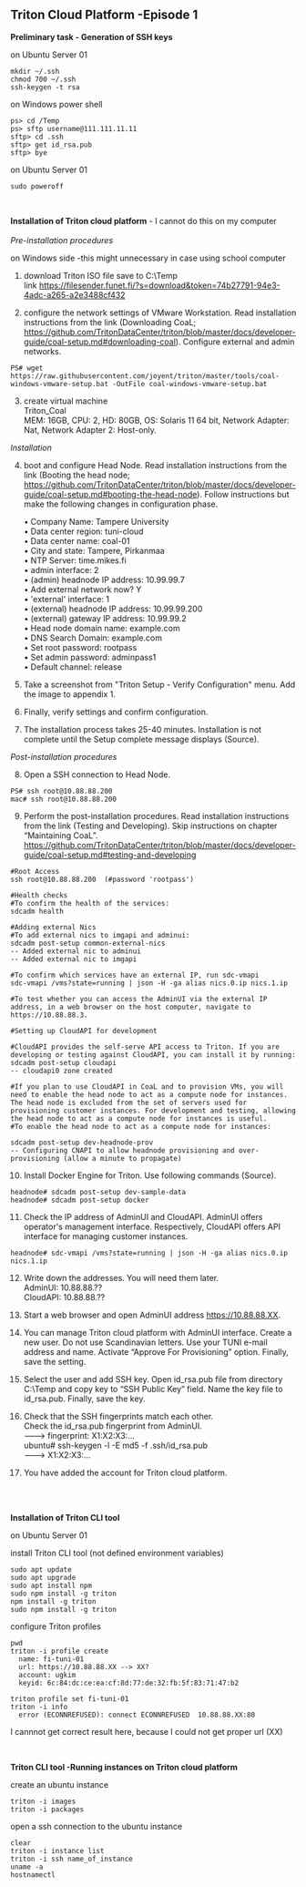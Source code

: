 ## Triton Cloud Platform -Episode 1


**Preliminary task - Generation of SSH keys**  

on Ubuntu Server 01 
```
mkdir ~/.ssh
chmod 700 ~/.ssh
ssh-keygen -t rsa
```

on Windows power shell 
```
ps> cd /Temp
ps> sftp username@111.111.11.11
sftp> cd .ssh
sftp> get id_rsa.pub
sftp> bye
```

on Ubuntu Server 01
```
sudo poweroff
```
<br>

**Installation of Triton cloud platform**  - I cannot do this on my computer  
<br>
*Pre-installation procedures*  

on Windows side -this might unnecessary in case using school computer    

1. download Triton ISO file save to C:\Temp  
link https://filesender.funet.fi/?s=download&token=74b27791-94e3-4adc-a265-a2e3488cf432


2. configure the network settings of VMware Workstation. Read installation instructions from the link (Downloading CoaL;  https://github.com/TritonDataCenter/triton/blob/master/docs/developer-guide/coal-setup.md#downloading-coal). Configure external and admin networks.

```
PS# wget https://raw.githubusercontent.com/joyent/triton/master/tools/coal-windows-vmware-setup.bat -OutFile coal-windows-vmware-setup.bat
```

3. create virtual machine  
Triton_Coal  
MEM: 16GB, CPU: 2, HD: 80GB, OS: Solaris 11 64 bit, Network Adapter: Nat, Network Adapter 2: Host-only.   

*Installation*

4. boot and configure Head Node. Read installation instructions from the link (Booting the head node;  https://github.com/TritonDataCenter/triton/blob/master/docs/developer-guide/coal-setup.md#booting-the-head-node). Follow instructions but make the following changes in configuration phase.

    • Company Name: Tampere University  
    • Data center region: tuni-cloud  
    • Data center name: coal-01  
    • City and state: Tampere, Pirkanmaa  
    • NTP Server: time.mikes.fi  
    • admin interface: 2  
    • (admin) headnode IP address: 10.99.99.7  
    • Add external network now? Y  
    • 'external' interface: 1  
    • (external) headnode IP address: 10.99.99.200  
    • (external) gateway IP address: 10.99.99.2  
    • Head node domain name: example.com  
    • DNS Search Domain: example.com  
    • Set root password: rootpass  
    • Set admin password: adminpass1  
    • Default channel: release  
    
5. Take a screenshot from "Triton Setup - Verify Configuration" menu. Add the image to appendix 1.

6. Finally, verify settings and confirm configuration.     
 
7. The installation process takes 25-40 minutes. Installation is not complete until the Setup complete message displays (Source).  


*Post-installation procedures*

8. Open a SSH connection to Head Node.  
```
PS# ssh root@10.88.88.200
mac# ssh root@10.88.88.200
```

9. Perform the post-installation procedures. Read installation instructions from the link (Testing and Developing). Skip instructions on chapter “Maintaining CoaL”.
https://github.com/TritonDataCenter/triton/blob/master/docs/developer-guide/coal-setup.md#testing-and-developing  

```
#Root Access
ssh root@10.88.88.200  (#password 'rootpass')

#Health checks
#To confirm the health of the services:
sdcadm health

#Adding external Nics
#To add external nics to imgapi and adminui:
sdcadm post-setup common-external-nics
-- Added external nic to adminui
-- Added external nic to imgapi

#To confirm which services have an external IP, run sdc-vmapi
sdc-vmapi /vms?state=running | json -H -ga alias nics.0.ip nics.1.ip

#To test whether you can access the AdminUI via the external IP address, in a web browser on the host computer, navigate to https://10.88.88.3.

#Setting up CloudAPI for development

#CloudAPI provides the self-serve API access to Triton. If you are developing or testing against CloudAPI, you can install it by running:
sdcadm post-setup cloudapi
-- cloudapi0 zone created

#If you plan to use CloudAPI in CoaL and to provision VMs, you will need to enable the head node to act as a compute node for instances. The head node is excluded from the set of servers used for provisioning customer instances. For development and testing, allowing the head node to act as a compute node for instances is useful.
#To enable the head node to act as a compute node for instances:

sdcadm post-setup dev-headnode-prov
-- Configuring CNAPI to allow headnode provisioning and over-provisioning (allow a minute to propagate)

```

10. Install Docker Engine for Triton. Use following commands (Source).      
```
headnode# sdcadm post-setup dev-sample-data
headnode# sdcadm post-setup docker
```

11. Check the IP address of AdminUI and CloudAPI. AdminUI offers operator's management interface. Respectively, CloudAPI offers API interface for managing customer instances.  
```
headnode# sdc-vmapi /vms?state=running | json -H -ga alias nics.0.ip nics.1.ip
```

12. Write down the addresses. You will need them later.   
    AdminUI: 10.88.88.??    
    CloudAPI: 10.88.88.??   

13. Start a web browser and open AdminUI address https://10.88.88.XX.  
 
14. You can manage Triton cloud platform with AdminUI interface. Create a new user. Do not use Scandinavian letters. Use your TUNI e-mail address and name. Activate “Approve For Provisioning” option. Finally, save the setting.  

15. Select the user and add SSH key. Open id_rsa.pub file from directory C:\Temp and copy key to “SSH Public Key” field. Name the key file to id_rsa.pub. Finally, save the key.  

16. Check that the SSH fingerprints match each other.  
   Check the id_rsa.pub fingerprint from AdminUI.  
      ---> fingerprint: X1:X2:X3:…    
   ubuntu# ssh-keygen -l -E md5 -f .ssh/id_rsa.pub  
      ---> X1:X2:X3:...  

17. You have added the account for Triton cloud platform.

<br>
<br>

**Installation of Triton CLI tool**

on Ubuntu Server 01  

install Triton CLI tool (not defined environment variables)  

```
sudo apt update
sudo apt upgrade
sudo apt install npm
sudo npm install -g triton
npm install -g triton
sudo npm install -g triton
```

configure Triton profiles  

```
pwd
triton -i profile create
  name: fi-tuni-01
  url: https://10.88.88.XX --> XX?
  account: ugkim
  keyid: 6c:84:dc:ce:ea:cf:8d:77:de:32:fb:5f:83:71:47:b2

triton profile set fi-tuni-01
triton -i info
  error (ECONNREFUSED): connect ECONNREFUSED  10.88.88.XX:80
```
I cannnot get correct result here, because I could not get proper url (XX)

<br>


**Triton CLI tool -Running instances on Triton cloud platform** 

create an ubuntu instance 
```
triton -i images
triton -i packages
```

open a ssh connection to the ubuntu instance
```
clear
triton -i instance list
triton -i ssh name_of_instance
uname -a
hostnamectl
```





